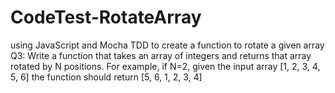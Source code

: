 # CodeTest-RotateArray
using JavaScript and Mocha TDD to create a function to rotate a given array
Q3: Write a function that takes an array of integers and returns that array rotated by N positions. 
For example, if N=2, given the input array [1, 2, 3, 4, 5, 6] the function  should return [5, 6, 1, 2, 3, 4]
